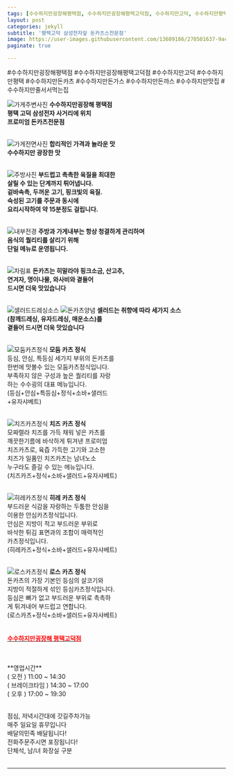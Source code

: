 ```yaml
---
tags: [수수하지만굉장해평택점, 수수하지만굉장해평택고덕점, 수수하지만고덕, 수수하지만평택, 수수하지만돈카츠, 수수하지만돈가스, 수수하지만돈까스, 수수하지만맛집, 수수하지만줄서서먹는집]
layout: post
categories: jekyll
subtitle: '평택고덕 삼성전자앞 돈카츠스전문점'
image: https://user-images.githubusercontent.com/13609186/270501637-9ace0b48-5cad-4ba3-9745-7cdb68b7eea3.jpeg
paginate: true

---
```


#수수하지만굉장해평택점 #수수하지만굉장해평택고덕점 #수수하지만고덕 #수수하지만평택 #수수하지만돈카츠 #수수하지만돈가스 #수수하지만돈까스 #수수하지만맛집 #수수하지만줄서서먹는집


![가게주변사진](https://user-images.githubusercontent.com/13609186/271770872-22828236-604f-4679-af64-2ad8540ae0c9.jpg)
**수수하지만굉장해 평택점** <br>
**평택 고덕 삼성전자 사거리에 위치** <br>
**프로미엄 돈카츠전문점** <br>
<br>

![가게전면사진](https://user-images.githubusercontent.com/13609186/271770893-367445b5-a61d-46dd-9946-659f2d4480a8.jpg)
**합리적인 가격과 놀라운 맛** <br>
**수수하지만 광장한 맛** <br>
<br>

![주방사진](https://user-images.githubusercontent.com/13609186/270501620-b03a882e-f4c6-4317-b382-505aa437c0a0.jpg)
**부드럽고 촉촉한 육질을 최대한** <br>
**살릴 수 있는 단계까지 튀어냅니다.** <br>
**겉바속촉, 두꺼운 고기, 핑크빛의 육질.** <br>
**숙성된 고기를 주문과 동시에** <br>
**요리시작하여 약 15분정도 걸립니다.** <br>
<br>

![내부전경](https://user-images.githubusercontent.com/13609186/270501640-bf333309-a5d2-4ca7-b094-253faa92996c.jpg)
**주방과 가게내부는 항상 청결하게 관리하며** <br>
**음식의 퀄리티를 살리기 위해** <br>
**단일 메뉴로 운영됩니다.** <br>
<br>

![차림표](https://user-images.githubusercontent.com/13609186/271770919-42ec4798-ea43-45e4-9822-3b4dfcefe6db.jpg)
**돈카츠는 히말라야 핑크소금, 산고추,** <br>
**연겨자, 명이나물, 와사비와 곁들어** <br>
**드시면 더욱 맛있습니다** <br>
<br>

![샐러드드레싱소스](https://user-images.githubusercontent.com/13609186/271770952-b756427f-0aca-4445-94fd-000ff17e68a0.jpg)
![돈카츠양념](https://user-images.githubusercontent.com/13609186/271771994-93854d41-fe5e-425d-82f7-4263876dd05d.jpg)
**셀러드는 취향에 따라 세가지 소스** <br>
**(참깨드레싱, 유자드레싱, 매운소스)를** <br>
**곁들어 드시면 더욱 맛있습니다** <br>
<br>

![모둠카츠정식](https://user-images.githubusercontent.com/13609186/270501425-58190f33-c164-4dc4-8bd2-f40454cb29be.jpg)
**모둠 카츠 정식** <br>
등심, 안심, 특등심 세가지 부위의 돈카츠를<br>
한번에 맛볼수 있는 모둠카츠정식입니다.<br>
부족하지 않은 구성과 높은 퀄리티를 자랑<br>
하는 수수굉의 대표 메뉴입니다.<br>
(등심+안심+특등심+정식+소바+샐러드<br>
+유자샤베트)<br>
<br>

![치즈카츠정식](https://user-images.githubusercontent.com/13609186/270501572-4a80d177-1869-4df1-802c-59e4deb43b8b.jpg)
**치즈 카츠 정식** <br>
모짜렐라 치즈를 가득 채워 넣은 카츠를<br>
깨끗한기름에 바삭하게 튀겨낸 프로미엄<br>
치즈카츠로, 육즙 가득한 고기와 고소한<br>
치즈가 일품인 치즈카츠는 남녀노소<br>
누구라도 즐길 수 있는 메뉴입니다.<br>
(치즈카즈+정식+소바+샐러드+유자샤베트)<br>
<br>

![히레카츠정식](https://user-images.githubusercontent.com/13609186/270501589-2d4c86e2-bd37-4b9b-a413-3110310c92f7.jpg)
**히레 카츠 정식** <br>
부드러운 식감을 자랑하는 두툼한 안심을<br>
이용한 안심카츠정식입니다.<br>
안심은 지방이 적고 부드러운 부위로<br>
바삭한 튀김 표면과의 조합이 매력적인<br> 
카츠정식입니다.<br>
(히레카즈+정식+소바+샐러드+유자샤베트) <br>
<br>

![로스카츠정식](https://user-images.githubusercontent.com/13609186/270501419-da563ecd-35ab-48ea-969f-ff439f13b7ad.jpg)
**로스 카츠 정식** <br>
돈카츠의 가장 기본인 등심의 살코기와 <br> 
지방이 적절하게 섞인 등심카츠정식입니다.<br>
등심은 뼈가 없고 부드러운 부위로 촉촉하 <br>
게 튀겨내어 부드럽고 연합니다.<br>
(로스카츠+정식+소바+샐러드+유자샤베트) <br>
<br>
<br>
[<span style="color:red">**수수하지만굉장해 평택고덕점**</span>](https://naver.me/xvtdWQmp)

<br>
<br>
**영업시간**
<br>
( 오전 )  11:00 ~ 14:30<br>
( 브레이크타임 )  14:30 ~ 17:00<br>
( 오후 )  17:00 ~ 19:30<br>
<br>

점심, 저녁시간대에 갓길주차가능<br>
매주 일요일 휴무입니다<br>
배달의민족 배달됩니다!<br>
전화주문주시면 포장됩니다!<br>
단체석, 남/녀 화장실 구분<br>
<br>

---

